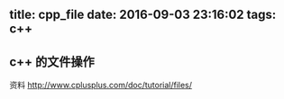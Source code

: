 title: cpp_file
date: 2016-09-03 23:16:02
tags: c++
---

## c++ 的文件操作

资料 http://www.cplusplus.com/doc/tutorial/files/

